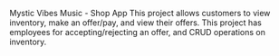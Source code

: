 Mystic Vibes Music - Shop App
This project allows customers to view inventory, make an offer/pay, and view their offers.
This project has employees for accepting/rejecting an offer, and CRUD operations on inventory.
